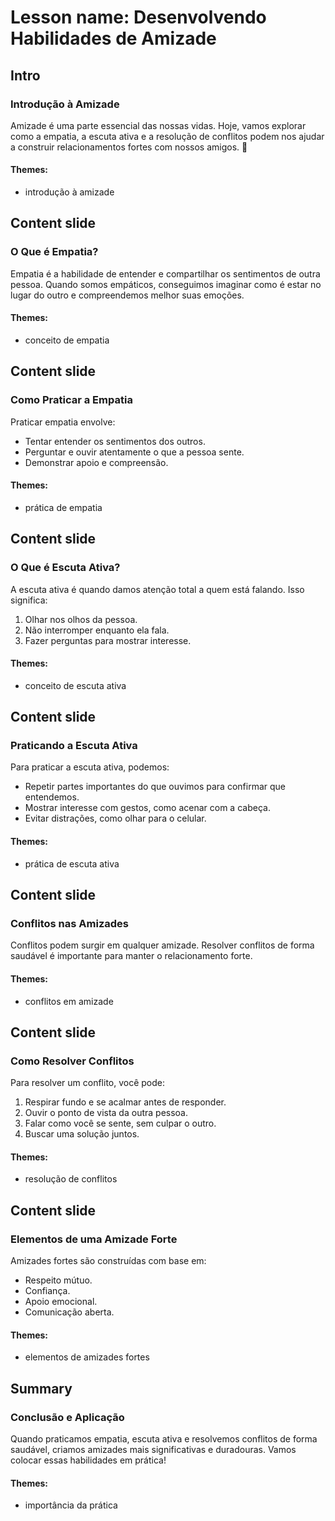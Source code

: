 # Lesson name: Desenvolvendo Habilidades de Amizade

## Intro

### Introdução à Amizade

Amizade é uma parte essencial das nossas vidas. Hoje, vamos explorar como a empatia, a escuta ativa e a resolução de conflitos podem nos ajudar a construir relacionamentos fortes com nossos amigos. 🌟

#### **Themes:**
- introdução à amizade

## Content slide

### O Que é Empatia?

Empatia é a habilidade de entender e compartilhar os sentimentos de outra pessoa. Quando somos empáticos, conseguimos imaginar como é estar no lugar do outro e compreendemos melhor suas emoções.

#### **Themes:**
- conceito de empatia

## Content slide

### Como Praticar a Empatia

Praticar empatia envolve:

- Tentar entender os sentimentos dos outros.
- Perguntar e ouvir atentamente o que a pessoa sente.
- Demonstrar apoio e compreensão.

#### **Themes:**
- prática de empatia

## Content slide

### O Que é Escuta Ativa?

A escuta ativa é quando damos atenção total a quem está falando. Isso significa:

1. Olhar nos olhos da pessoa.
2. Não interromper enquanto ela fala.
3. Fazer perguntas para mostrar interesse.

#### **Themes:**
- conceito de escuta ativa

## Content slide

### Praticando a Escuta Ativa

Para praticar a escuta ativa, podemos:

- Repetir partes importantes do que ouvimos para confirmar que entendemos.
- Mostrar interesse com gestos, como acenar com a cabeça.
- Evitar distrações, como olhar para o celular.

#### **Themes:**
- prática de escuta ativa

## Content slide

### Conflitos nas Amizades

Conflitos podem surgir em qualquer amizade. Resolver conflitos de forma saudável é importante para manter o relacionamento forte.

#### **Themes:**
- conflitos em amizade

## Content slide

### Como Resolver Conflitos

Para resolver um conflito, você pode:

1. Respirar fundo e se acalmar antes de responder.
2. Ouvir o ponto de vista da outra pessoa.
3. Falar como você se sente, sem culpar o outro.
4. Buscar uma solução juntos.

#### **Themes:**
- resolução de conflitos

## Content slide

### Elementos de uma Amizade Forte

Amizades fortes são construídas com base em:

- Respeito mútuo.
- Confiança.
- Apoio emocional.
- Comunicação aberta.

#### **Themes:**
- elementos de amizades fortes

## Summary

### Conclusão e Aplicação

Quando praticamos empatia, escuta ativa e resolvemos conflitos de forma saudável, criamos amizades mais significativas e duradouras. Vamos colocar essas habilidades em prática!

#### **Themes:**
- importância da prática
